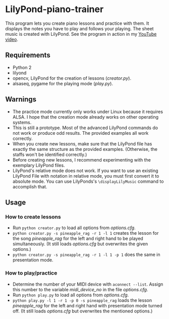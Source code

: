 # LilyPond-piano-trainer
This program lets you create piano lessons and practice with them. It displays the notes you have to play and follows your playing. The sheet music is created with LilyPond.
See the program in action in my [YouTube video](https://youtu.be/Rm6I6rxtIac).


## Requirements
* Python 2
* lilyond
* opencv, LilyPond for the creation of lessons (*creator.py*).
* alsaseq, pygame for the playing mode (*play.py*).

## Warnings
* The practice mode currently only works under Linux because it requires ALSA. I hope that the creation mode already works on other operating systems.
* This is still a prototype. Most of the advanced LilyPond commands do not work or produce odd results. The provided examples all work correctly.
* When you create new lessons, make sure that the LilyPond file has exactly the same structure as the provided examples. (Otherwise, the staffs won't be identified correctly.)
* Before creating new lessons, I recommend experimenting with the exemplary LilyPond files.  
* LilyPond's relative mode does not work. If you want to use an existing LilyPond File with
notation in relative mode, you must first convert it to absolute mode. You can use LilyPonds's
`\displayLilyMusic` command to accomplish that.

## Usage
### How to create lessons
* Run `python creator.py` to load all options from *options.cfg*.
* `python creator.py -s pineapple_rag -r 1 -l 1` creates the lesson for the song *pineapple_rag* for the left and right hand to be played simultaneously. (It still loads *options.cfg* but overwrites the given options.)
* `python creator.py -s pineapple_rag -r 1 -l 1 -p 1` does the same in presentation mode.

### How to play/practice
* Determine the number of your MIDI device with `aconnect --list`. Assign this number to the variable *midi_device_no* in the file *options.cfg*.
* Run `python play.py` to load all options from *options.cfg*.
* `python play.py -l 1 -r 1 -p 0 -s pineapple_rag` loads the lesson *pineapple_rag* for the left and right hand with presentation mode turned off. (It still loads *options.cfg* but overwrites the mentioned options.)
